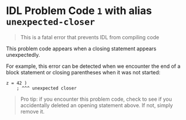 # IDL Problem Code `1` with alias `unexpected-closer`

> This is a fatal error that prevents IDL from compiling code

This problem code appears when a closing statement appears unexpectedly.

For example, this error can be detected when we encounter the end of a block statement or closing parentheses when it was not started:

```idl
z = 42 )
    ; ^^^ unexpected closer
```

> Pro tip: if you encounter this problem code, check to see if you accidentally deleted an opening statement above. If not, simply remove it.
